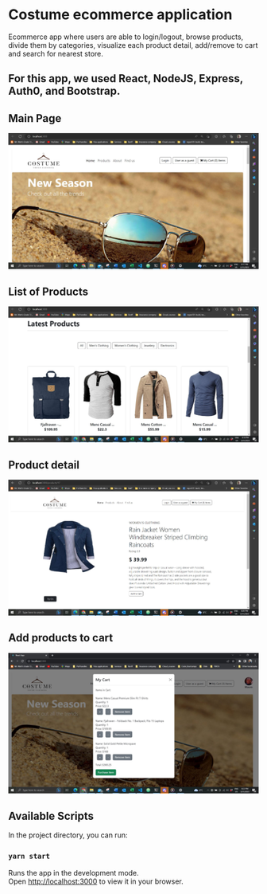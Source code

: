 
# Costume ecommerce application

Ecommerce app where users are able to login/logout, browse products, divide them by categories, visualize each product detail, add/remove to cart and search for nearest store. 

## For this app, we used React, NodeJS, Express, Auth0, and Bootstrap.

## Main Page
![architecture](https://github.com/mauroapjr/ecommerce/blob/master/public/assets/main_page.JPG)

## List of Products
![architecture](https://github.com/mauroapjr/ecommerce/blob/master/public/assets/product_list.JPG)

## Product detail
![architecture](https://github.com/mauroapjr/ecommerce/blob/master/public/assets/product_detail.JPG)

## Add products to cart
![architecture](https://github.com/mauroapjr/ecommerce/blob/master/public/assets/cart.JPG)

## Available Scripts

In the project directory, you can run:

### `yarn start`

Runs the app in the development mode.\
Open [http://localhost:3000](http://localhost:3000) to view it in your browser.
